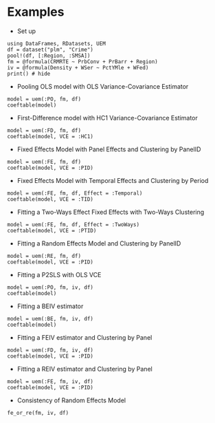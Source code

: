 # Examples

- Set up
```@example Tutorial
using DataFrames, RDatasets, UEM
df = dataset("plm", "Crime")
pool!(df, [:Region, :SMSA])
fm = @formula(CRMRTE ~ PrbConv + PrBarr + Region)
iv = @formula(Density + WSer ~ PctYMle + WFed)
print() # hide
```

- Pooling OLS model with OLS Variance-Covariance Estimator
```@example Tutorial
model = uem(:PO, fm, df)
coeftable(model)
```

- First-Difference model with HC1 Variance-Covariance Estimator
```@example Tutorial
model = uem(:FD, fm, df)
coeftable(model, VCE = :HC1)
```

- Fixed Effects Model with Panel Effects and Clustering by PanelID
```@example Tutorial
model = uem(:FE, fm, df)
coeftable(model, VCE = :PID)
```

- Fixed Effects Model with Temporal Effects and Clustering by Period
```@example Tutorial
model = uem(:FE, fm, df, Effect = :Temporal)
coeftable(model, VCE = :TID)
```

- Fitting a Two-Ways Effect Fixed Effects with Two-Ways Clustering
```@example Tutorial
model = uem(:FE, fm, df, Effect = :TwoWays)
coeftable(model, VCE = :PTID)
```

- Fitting a Random Effects Model and Clustering by PanelID
```@example Tutorial
model = uem(:RE, fm, df)
coeftable(model, VCE = :PID)
```

- Fitting a P2SLS with OLS VCE
```@example Tutorial
model = uem(:PO, fm, iv, df)
coeftable(model)
```

- Fitting a BEIV estimator
```@example Tutorial
model = uem(:BE, fm, iv, df)
coeftable(model)
```

- Fitting a FEIV estimator and Clustering by Panel
```@example Tutorial
model = uem(:FD, fm, iv, df)
coeftable(model, VCE = :PID)
```

- Fitting a REIV estimator and Clustering by Panel
```@example Tutorial
model = uem(:FE, fm, iv, df)
coeftable(model, VCE = :PID)
```

- Consistency of Random Effects Model
```@example Tutorial
fe_or_re(fm, iv, df)
```
